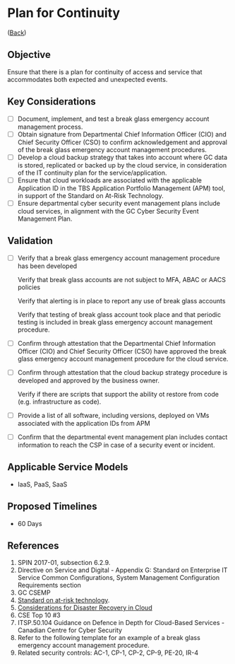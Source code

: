 # Plan for Continuity

([Back](../README.md))

## Objective

Ensure that there is a plan for continuity of access and service that accommodates both expected and unexpected events.

## Key Considerations

- [ ] Document, implement, and test a break glass emergency account management process.
- [ ] Obtain signature from Departmental Chief Information Officer (CIO) and Chief Security Officer (CSO) to confirm acknowledgement and approval of the break glass emergency account management procedures.
- [ ] Develop a cloud backup strategy that takes into account where GC data is stored, replicated or backed up by the cloud service, in consideration of the IT continuity plan for the service/application.
- [ ] Ensure that cloud workloads are associated with the applicable Application ID in the TBS Application Portfolio Management (APM) tool, in support of the Standard on At-Risk Technology.
- [ ] Ensure departmental cyber security event management plans include cloud services, in alignment with the GC Cyber Security Event Management Plan.

## Validation

- [ ] Verify that a break glass emergency account management procedure has been developed

  Verify that break glass accounts are not subject to MFA, ABAC or AACS policies

  Verify that alerting is in place to report any use of break glass accounts

  Verify that testing of break glass account took place and that periodic testing is included in break glass emergency account management procedure.

- [ ] Confirm through attestation that the Departmental Chief Information Officer (CIO) and Chief Security Officer (CSO) have approved the break glass emergency account management procedure for the cloud service.
- [ ] Confirm through attestation that the cloud backup strategy procedure is developed and approved by the business owner.

  Verify if there are scripts that support the ability ot restore from code (e.g. infrastructure as code).

- [ ] Provide a list of all software, including versions, deployed on VMs associated with the application IDs from APM
- [ ] Confirm that the departmental event management plan includes contact information to reach the CSP in case of a security event or incident.

## Applicable Service Models

- IaaS, PaaS, SaaS

## Proposed Timelines

- 60 Days

## References

1. SPIN 2017-01, subsection 6.2.9.
2. Directive on Service and Digital - Appendix G: Standard on Enterprise IT Service Common Configurations, System Management Configuration Requirements section
3. GC CSEMP
4. [Standard on at-risk technology](https://www.tbs-sct.canada.ca/pol/doc-eng.aspx?id=32714).
5. [Considerations for Disaster Recovery in Cloud](https://www.gcpedia.gc.ca/gcwiki/images/3/39/Considerations_for_Disaster_Recovery_in_Cloud.pdf)
6. CSE Top 10 #3
7. ITSP.50.104 Guidance on Defence in Depth for Cloud-Based Services - Canadian Centre for Cyber Security
8. Refer to the following template for an example of a break glass emergency account management procedure.
9. Related security controls: AC-1, CP-1, CP-2, CP-9, PE-20, IR-4
